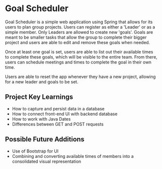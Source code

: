 # Goal Scheduler

Goal Scheduler is a simple web application using Spring that allows for its users to plan group projects. Users can register as either a 'Leader' or as a simple member. Only Leaders are allowed to create new 'goals'. Goals are meant to be smaller tasks that allow the group to complete their bigger project and users are able to edit and remove these goals when needed.

Once at least one goal is set, users are able to list out their available times to complete these goals, which will be visible to the entire team. From there, users can schedule meetings and times to complete the goal in their own time.

Users are able to reset the app whenever they have a new project, allowing for a new leader and goals to be set.

## Project Key Learnings
- How to capture and persist data in a database
- How to connect front-end UI with backend database
- How to work with Java Dates
- Differences between GET and POST requests

## Possible Future Additions
- Use of Bootstrap for UI
- Combining and converting available times of members into a consolidated visual representation
